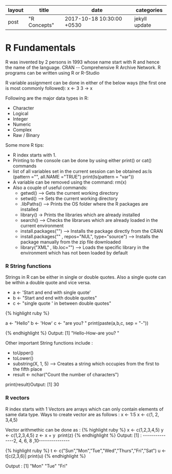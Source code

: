 |layout|title|date|categories|
|---|---|---|---|
|post|"R Concepts"|2017-10-18 10:30:00 +0530|jekyll update| 

# R Fundamentals

R was invented by 2 persons in 1993 whose name start with R and hence the name of the language.
CRAN -- Comprehensive R Archive Network.
R programs can be written using R or R-Studio

R variable assignment can be done in either of the below ways (the first one is most commonly followed):
x <- 3
3 -> x

Following are the major data types in R:
* Character
* Logical
* Integer
* Numeric
* Complex
* Raw / Binary

Some more R tips:
* R index starts with 1.
* Printing to the console can be done by using either print() or cat() commands
* list of all variables set in the current session can be obtained as:ls (pattern ="", all.NAME ="TRUE")
  print(ls(pattern = "var"))   
* A variable can be removed using the command:
  rm(x)
* Also a couple of useful commands:  
  * getwd() --> Gets the current working directory
  * setwd() --> Sets the current working directory
  * .libPaths() --> Prints the OS folder where the R packages are installed
  * library() -> Prints the libraries which are already installed
  * search() --> Checks the librarues which are already loaded in the current environment
  * install.packages("") --> Installs the package directly from the CRAN
  * install.packages("<Local folder location>" , repos="NUL", type="source") --> Installs the package manually from the zip file downloaded
  * library("XML" , lib.loc="") --> Loads the specific library in the environment which has not been loaded by default

### R String functions

Strings in R can be either in single or double quotes. Also a single quote can be within a double quote and vice versa.
* a <- 'Start and end with single quote'
* b <- "Start and end with double quotes"
* c <- "single quote ' in between double quotes"

{% highlight ruby %}

a <- "Hello"
b <- 'How'
c <- "are you? "
print(paste(a,b,c, sep = "-"))

{% endhighlight %}
Output: [1] "Hello-How-are you? "

Other important String functions include :
* toUpper()
* toLower()
* substring(X, 1, 5) --> Creates a string which occupies from the first to the fifth place
* result <- nchar("Count the number of characters")

print(result)Output: [1] 30

### R vectors

R index starts with 1
Vectors are arrays which can only contain elements of same data type. Ways to create vector are as follows :
x <- 1:5
x <- c(1, 2, 3,4,5)

Vector arithmethic can be done as :
{% highlight ruby %}
  x <- c(1,2,3,4,5)
  y <- c(1,2,3,4,5)
  z <- x + y
  print(z)
{% endhighlight %}
Output: [1] : ---------------2, 4, 6, 8 ,10---------------


{% highlight ruby %}
t <- c("Sun","Mon","Tue","Wed","Thurs","Fri","Sat")
u <- t[c(2,3,6)]
print(u)
{% endhighlight %}

Output : [1] "Mon" "Tue" "Fri"

